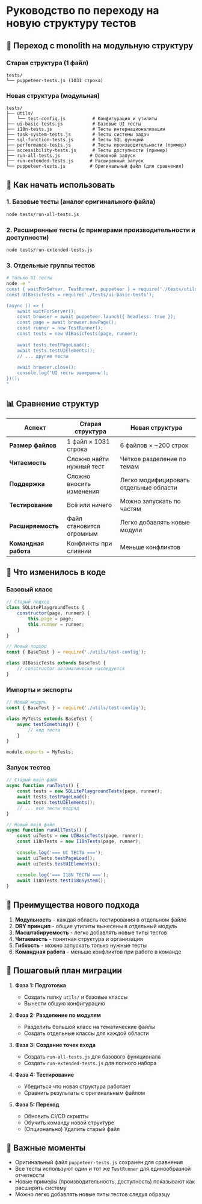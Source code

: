 # Руководство по переходу на новую структуру тестов

## 🔄 Переход с monolith на модульную структуру

### Старая структура (1 файл)
```
tests/
└── puppeteer-tests.js (1031 строка)
```

### Новая структура (модульная)
```
tests/
├── utils/
│   └── test-config.js          # Конфигурация и утилиты
├── ui-basic-tests.js           # Базовые UI тесты
├── i18n-tests.js               # Тесты интернационализации
├── task-system-tests.js        # Тесты системы задач
├── sql-function-tests.js       # Тесты SQL функций
├── performance-tests.js        # Тесты производительности (пример)
├── accessibility-tests.js      # Тесты доступности (пример)
├── run-all-tests.js           # Основной запуск
├── run-extended-tests.js      # Расширенный запуск
└── puppeteer-tests.js         # Оригинальный файл (для сравнения)
```

## 🚀 Как начать использовать

### 1. Базовые тесты (аналог оригинального файла)
```bash
node tests/run-all-tests.js
```

### 2. Расширенные тесты (с примерами производительности и доступности)
```bash
node tests/run-extended-tests.js
```

### 3. Отдельные группы тестов
```bash
# Только UI тесты
node -e "
const { waitForServer, TestRunner, puppeteer } = require('./tests/utils/test-config');
const UIBasicTests = require('./tests/ui-basic-tests');

(async () => {
    await waitForServer();
    const browser = await puppeteer.launch({ headless: true });
    const page = await browser.newPage();
    const runner = new TestRunner();
    const tests = new UIBasicTests(page, runner);
    
    await tests.testPageLoad();
    await tests.testUIElements();
    // ... другие тесты
    
    await browser.close();
    console.log('UI тесты завершены');
})();
"
```

## 📊 Сравнение структур

| Аспект | Старая структура | Новая структура |
|--------|------------------|-----------------|
| **Размер файлов** | 1 файл × 1031 строка | 6 файлов × ~200 строк |
| **Читаемость** | Сложно найти нужный тест | Четкое разделение по темам |
| **Поддержка** | Сложно вносить изменения | Легко модифицировать отдельные области |
| **Тестирование** | Всё или ничего | Можно запускать по частям |
| **Расширяемость** | Файл становится огромным | Легко добавлять новые модули |
| **Командная работа** | Конфликты при слиянии | Меньше конфликтов |

## 🔧 Что изменилось в коде

### Базовый класс
```javascript
// Старый подход
class SQLitePlaygroundTests {
    constructor(page, runner) {
        this.page = page;
        this.runner = runner;
    }
}

// Новый подход
const { BaseTest } = require('./utils/test-config');

class UIBasicTests extends BaseTest {
    // constructor автоматически наследуется
}
```

### Импорты и экспорты
```javascript
// Новый модуль
const { BaseTest } = require('./utils/test-config');

class MyTests extends BaseTest {
    async testSomething() {
        // код теста
    }
}

module.exports = MyTests;
```

### Запуск тестов
```javascript
// Старый main файл
async function runTests() {
    const tests = new SQLitePlaygroundTests(page, runner);
    await tests.testPageLoad();
    await tests.testUIElements();
    // ... все тесты подряд
}

// Новый main файл
async function runAllTests() {
    const uiTests = new UIBasicTests(page, runner);
    const i18nTests = new I18nTests(page, runner);
    
    console.log('=== UI ТЕСТЫ ===');
    await uiTests.testPageLoad();
    await uiTests.testUIElements();
    
    console.log('=== I18N ТЕСТЫ ===');
    await i18nTests.testI18nSystem();
}
```

## 🎯 Преимущества нового подхода

1. **Модульность** - каждая область тестирования в отдельном файле
2. **DRY принцип** - общие утилиты вынесены в отдельный модуль
3. **Масштабируемость** - легко добавлять новые типы тестов
4. **Читаемость** - понятная структура и организация
5. **Гибкость** - можно запускать только нужные тесты
6. **Командная работа** - меньше конфликтов при работе в команде

## 🔄 Пошаговый план миграции

1. **Фаза 1: Подготовка**
   - Создать папку `utils/` и базовые классы
   - Вынести общую конфигурацию

2. **Фаза 2: Разделение по модулям**
   - Разделить большой класс на тематические файлы
   - Создать отдельные классы для каждой области

3. **Фаза 3: Создание точек входа**
   - Создать `run-all-tests.js` для базового функционала
   - Создать `run-extended-tests.js` для полного набора

4. **Фаза 4: Тестирование**
   - Убедиться что новая структура работает
   - Сравнить результаты с оригинальным файлом

5. **Фаза 5: Переход**
   - Обновить CI/CD скрипты
   - Обучить команду новой структуре
   - (Опционально) Удалить старый файл

## 🚨 Важные моменты

- Оригинальный файл `puppeteer-tests.js` сохранен для сравнения
- Все тесты используют один и тот же `TestRunner` для единообразной отчетности
- Новые примеры (производительность, доступность) показывают как расширять систему
- Можно легко добавлять новые типы тестов следуя образцу
